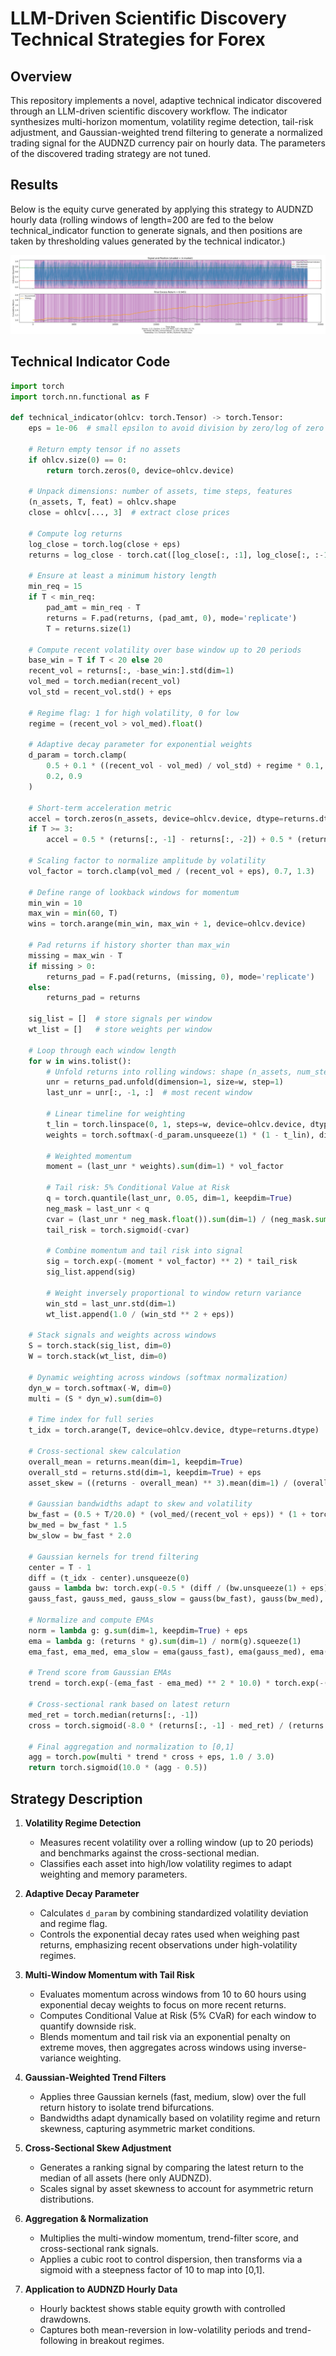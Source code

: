 # LLM-Driven Scientific Discovery Technical Strategies for Forex

## Overview

This repository implements a novel, adaptive technical indicator discovered through an LLM-driven scientific discovery workflow. The indicator synthesizes multi-horizon momentum, volatility regime detection, tail-risk adjustment, and Gaussian-weighted trend filtering to generate a normalized trading signal for the AUDNZD currency pair on hourly data. The parameters of the discovered trading strategy are not tuned.

## Results

Below is the equity curve generated by applying this strategy to AUDNZD hourly data (rolling windows of length=200 are fed to the below technical_indicator function to generate signals, and then positions are taken by thresholding values generated by the technical indicator.)

![Strategy Results](strategy_result.png)

## Technical Indicator Code

```python
import torch
import torch.nn.functional as F

def technical_indicator(ohlcv: torch.Tensor) -> torch.Tensor:
    eps = 1e-06  # small epsilon to avoid division by zero/log of zero

    # Return empty tensor if no assets
    if ohlcv.size(0) == 0:
        return torch.zeros(0, device=ohlcv.device)

    # Unpack dimensions: number of assets, time steps, features
    (n_assets, T, feat) = ohlcv.shape
    close = ohlcv[..., 3]  # extract close prices

    # Compute log returns
    log_close = torch.log(close + eps)
    returns = log_close - torch.cat([log_close[:, :1], log_close[:, :-1]], dim=1)

    # Ensure at least a minimum history length
    min_req = 15
    if T < min_req:
        pad_amt = min_req - T
        returns = F.pad(returns, (pad_amt, 0), mode='replicate')
        T = returns.size(1)

    # Compute recent volatility over base window up to 20 periods
    base_win = T if T < 20 else 20
    recent_vol = returns[:, -base_win:].std(dim=1)
    vol_med = torch.median(recent_vol)
    vol_std = recent_vol.std() + eps

    # Regime flag: 1 for high volatility, 0 for low
    regime = (recent_vol > vol_med).float()

    # Adaptive decay parameter for exponential weights
    d_param = torch.clamp(
        0.5 + 0.1 * ((recent_vol - vol_med) / vol_std) + regime * 0.1,
        0.2, 0.9
    )

    # Short-term acceleration metric
    accel = torch.zeros(n_assets, device=ohlcv.device, dtype=returns.dtype)
    if T >= 3:
        accel = 0.5 * (returns[:, -1] - returns[:, -2]) + 0.5 * (returns[:, -2] - returns[:, -3])

    # Scaling factor to normalize amplitude by volatility
    vol_factor = torch.clamp(vol_med / (recent_vol + eps), 0.7, 1.3)

    # Define range of lookback windows for momentum
    min_win = 10
    max_win = min(60, T)
    wins = torch.arange(min_win, max_win + 1, device=ohlcv.device)

    # Pad returns if history shorter than max_win
    missing = max_win - T
    if missing > 0:
        returns_pad = F.pad(returns, (missing, 0), mode='replicate')
    else:
        returns_pad = returns

    sig_list = []  # store signals per window
    wt_list = []   # store weights per window

    # Loop through each window length
    for w in wins.tolist():
        # Unfold returns into rolling windows: shape (n_assets, num_steps, w)
        unr = returns_pad.unfold(dimension=1, size=w, step=1)
        last_unr = unr[:, -1, :]  # most recent window

        # Linear timeline for weighting
        t_lin = torch.linspace(0, 1, steps=w, device=ohlcv.device, dtype=returns.dtype)
        weights = torch.softmax(-d_param.unsqueeze(1) * (1 - t_lin), dim=-1)

        # Weighted momentum
        moment = (last_unr * weights).sum(dim=1) * vol_factor

        # Tail risk: 5% Conditional Value at Risk
        q = torch.quantile(last_unr, 0.05, dim=1, keepdim=True)
        neg_mask = last_unr < q
        cvar = (last_unr * neg_mask.float()).sum(dim=1) / (neg_mask.sum(dim=1).float() + eps)
        tail_risk = torch.sigmoid(-cvar)

        # Combine momentum and tail risk into signal
        sig = torch.exp(-(moment * vol_factor) ** 2) * tail_risk
        sig_list.append(sig)

        # Weight inversely proportional to window return variance
        win_std = last_unr.std(dim=1)
        wt_list.append(1.0 / (win_std ** 2 + eps))

    # Stack signals and weights across windows
    S = torch.stack(sig_list, dim=0)
    W = torch.stack(wt_list, dim=0)

    # Dynamic weighting across windows (softmax normalization)
    dyn_w = torch.softmax(-W, dim=0)
    multi = (S * dyn_w).sum(dim=0)

    # Time index for full series
    t_idx = torch.arange(T, device=ohlcv.device, dtype=returns.dtype)

    # Cross-sectional skew calculation
    overall_mean = returns.mean(dim=1, keepdim=True)
    overall_std = returns.std(dim=1, keepdim=True) + eps
    asset_skew = ((returns - overall_mean) ** 3).mean(dim=1) / (overall_std.squeeze(1) ** 3 + eps)

    # Gaussian bandwidths adapt to skew and volatility
    bw_fast = (0.5 + T/20.0) * (vol_med/(recent_vol + eps)) * (1 + torch.abs(asset_skew))
    bw_med = bw_fast * 1.5
    bw_slow = bw_fast * 2.0

    # Gaussian kernels for trend filtering
    center = T - 1
    diff = (t_idx - center).unsqueeze(0)
    gauss = lambda bw: torch.exp(-0.5 * (diff / (bw.unsqueeze(1) + eps)) ** 2)
    gauss_fast, gauss_med, gauss_slow = gauss(bw_fast), gauss(bw_med), gauss(bw_slow)

    # Normalize and compute EMAs
    norm = lambda g: g.sum(dim=1, keepdim=True) + eps
    ema = lambda g: (returns * g).sum(dim=1) / norm(g).squeeze(1)
    ema_fast, ema_med, ema_slow = ema(gauss_fast), ema(gauss_med), ema(gauss_slow)

    # Trend score from Gaussian EMAs
    trend = torch.exp(-(ema_fast - ema_med) ** 2 * 10.0) * torch.exp(-(ema_med - ema_slow) ** 2 * 10.0)

    # Cross-sectional rank based on latest return
    med_ret = torch.median(returns[:, -1])
    cross = torch.sigmoid(-8.0 * (returns[:, -1] - med_ret) / (returns.std(dim=1) + eps))

    # Final aggregation and normalization to [0,1]
    agg = torch.pow(multi * trend * cross + eps, 1.0 / 3.0)
    return torch.sigmoid(10.0 * (agg - 0.5))
```

## Strategy Description

1. **Volatility Regime Detection**

   - Measures recent volatility over a rolling window (up to 20 periods) and benchmarks against the cross-sectional median.
   - Classifies each asset into high/low volatility regimes to adapt weighting and memory parameters.

2. **Adaptive Decay Parameter**

   - Calculates `d_param` by combining standardized volatility deviation and regime flag.
   - Controls the exponential decay rates used when weighing past returns, emphasizing recent observations under high-volatility regimes.

3. **Multi-Window Momentum with Tail Risk**

   - Evaluates momentum across windows from 10 to 60 hours using exponential decay weights to focus on more recent returns.
   - Computes Conditional Value at Risk (5% CVaR) for each window to quantify downside risk.
   - Blends momentum and tail risk via an exponential penalty on extreme moves, then aggregates across windows using inverse-variance weighting.

4. **Gaussian-Weighted Trend Filters**

   - Applies three Gaussian kernels (fast, medium, slow) over the full return history to isolate trend bifurcations.
   - Bandwidths adapt dynamically based on volatility regime and return skewness, capturing asymmetric market conditions.

5. **Cross-Sectional Skew Adjustment**

   - Generates a ranking signal by comparing the latest return to the median of all assets (here only AUDNZD).
   - Scales signal by asset skewness to account for asymmetric return distributions.

6. **Aggregation & Normalization**

   - Multiplies the multi-window momentum, trend-filter score, and cross-sectional rank signals.
   - Applies a cubic root to control dispersion, then transforms via a sigmoid with a steepness factor of 10 to map into [0,1].

7. **Application to AUDNZD Hourly Data**

   - Hourly backtest shows stable equity growth with controlled drawdowns.
   - Captures both mean-reversion in low-volatility periods and trend-following in breakout regimes.

